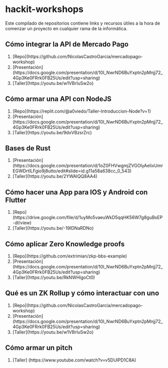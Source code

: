 # hackit-workshops
Este compilado de repositorios contiene links y recursos útiles a la hora de comenzar un proyecto en cualquier rama de la informática. 
## Cómo integrar la API de Mercado Pago 
<ol>
  <li> [Repo](https://github.com/NicolasCastroGarcia/mercadopago-workshop)</li>
  <li> [Presentación](https://docs.google.com/presentation/d/10I_NwrND6BuYxptn2pMnjj72_4Gp3Ke0FRrk0FB25Us/edit?usp=sharing)</li>
  <li> [Taller](https://youtu.be/w1VBrIuSw2o)</li>
</ol>

## Cómo armar una API con NodeJS

<ol>
  <li> [Repo](https://replit.com/@a0viedo/Taller-Introduccion-Node?v=1)</li>
  <li> [Presentación](https://docs.google.com/presentation/d/10I_NwrND6BuYxptn2pMnjj72_4Gp3Ke0FRrk0FB25Us/edit?usp=sharing)</li>
  <li> [Taller](https://youtu.be/9dxVBzsrZrc)</li>
</ol>

## Bases de Rust

<ol>
 <li> [Presentación](https://docs.google.com/presentation/d/1oZ0FHVwgmjZVGOlyAeIixUmrEGWDrtlLFgio9j8utto/edit#slide=id.g11a58a638cc_0_543)</li>
  <li> [Taller](https://youtu.be/2YWAIQQ8AA4)</li>
</ol>

## Cómo hacer una App para IOS y Android con Flutter

<ol>
  <li> [Repo](https://drive.google.com/file/d/1uyMo5vaeuWkD5qqHK56W7g8guBsEP-dI/view)</li>
  <li> [Taller](https://youtu.be/-19IDNaRDNo)</li>
</ol>

## Cómo aplicar Zero Knowledge proofs

<ol>
  <li> [Repo](https://github.com/extrimian/zkp-bbs-example)</li>
  <li> [Presentación](https://docs.google.com/presentation/d/10I_NwrND6BuYxptn2pMnjj72_4Gp3Ke0FRrk0FB25Us/edit?usp=sharing)</li>
  <li> [Taller](https://youtu.be/RkNWHlgoCt0)</li>
</ol>

## Qué es un ZK Rollup y cómo interactuar con uno

<ol>
  <li> [Repo](https://github.com/NicolasCastroGarcia/mercadopago-workshop)</li>
  <li> [Presentación](https://docs.google.com/presentation/d/10I_NwrND6BuYxptn2pMnjj72_4Gp3Ke0FRrk0FB25Us/edit?usp=sharing)</li>
  <li> [Taller](https://youtu.be/w1VBrIuSw2o)</li>
</ol>

## Cómo armar un pitch

<ol>
   <li> [Taller] (https://www.youtube.com/watch?v=v5DUlPD1C8A)</li>
</ol>
